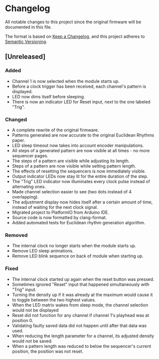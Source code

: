 # Changelog

All notable changes to this project since the original firmware will be documented in this file.

The format is based on [Keep a Changelog](https://keepachangelog.com/en/1.1.0/),
and this project adheres to [Semantic Versioning](https://semver.org/spec/v2.0.0.html).

## [Unreleased]

### Added

- Channel 1 is now selected when the module starts up.
- Before a clock trigger has been received, each channel's pattern is displayed.
- LED now dims itself before sleeping.
- There is now an indicator LED for Reset input, next to the one labeled "Trig".

### Changed

- A complete rewrite of the original firmware.
- Patterns generated are now accurate to the original Euclidean Rhythms paper.
- LED sleep timeout now takes into account encoder manipulations.
- All steps of a generated pattern are now visible at all times - no more sequencer pages.
- The steps of a pattern are visible while adjusting its length.
- Steps of a pattern are now visible while setting pattern length.
- The effects of resetting the sequencers is now immediately visible.
- Output indicator LEDs now stay lit for the entire duration of the step.
- The "Trig" LED indicator now illuminates every clock pulse instead of alternating ones.
- Made channel selection easier to see (two dots instead of 4 overlapping).
- The adjustment display now hides itself after a certain amount of time, instead of waiting for the next clock signal.
- Migrated project to PlatformIO from Arduino IDE.
- Source code is now formatted by clang-format.
- Added automated tests for Euclidean rhythm generation algorithm.

### Removed

- The internal clock no longer starts when the module starts up.
- Remove LED sleep animations.
- Remove LED blink sequence on back of module when starting up.

### Fixed

- The internal clock started up again when the reset button was pressed.
- Sometimes ignored "Reset" input that happened simultaneously with "Trig" input.
- Turning the density up if it was already at the maximum would cause it to toggle between the two highest values.
- When the LED matrix wakes from sleep mode, the channel selection would not be displayed
- Reset did not function for any channel if channel 1's playhead was at position 0.
- Validating faulty saved data did not happen until after that data was used.
- When reducing the length parameter for a channel, its adjusted density would not be saved.
- When a pattern length was reduced to below the sequencer's current position, the position was not reset.
